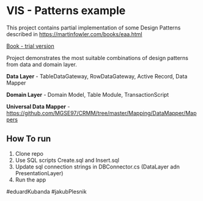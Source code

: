 # VIS - Patterns example

This project contains partial implementation of some Design Patterns described in https://martinfowler.com/books/eaa.html 

<a href="http://disi.unal.edu.co/dacursci/sistemasycomputacion/docs/SWEBOK/Systems%20Engineering%20-%20EAA%20-%20Patterns%20of%20Enterprise%20Application%20Architecture%20-%20Addison%20Wesley.pdf">Book - trial version</a>

Project demonstrates the most suitable combinations of design patterns from data and domain layer. 

**Data Layer** - TableDataGateway, RowDataGateway, Active Record, Data Mapper

**Domain Layer** - Domain Model, Table Module, TransactionScript

**Universal Data Mapper** - https://github.com/MGSE97/CRMM/tree/master/Mapping/DataMapper/Mappers

<h2>How To run</h2>

1. Clone repo
2. Use SQL scripts Create.sql and Insert.sql
3. Update sql connection strings in DBConnector.cs (DataLayer adn PresentationLayer)
3. Run the app

#eduardKubanda
#jakubPlesnik
